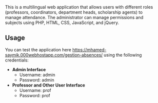 This is a multilingual web application that allows users with different roles (professors, coordinators, department heads, scholarship agents) to manage attendance. The administrator can manage permissions and subjects using PHP, HTML, CSS, JavaScript, and jQuery.

## Usage

You can test the application here https://mhamed-saymik.000webhostapp.com/gestion-absences/ using the following credentials:

- **Admin Interface**
  - Username: admin
  - Password: admin
- **Professor and Other User Interface**
  - Username: prof
  - Password: prof
